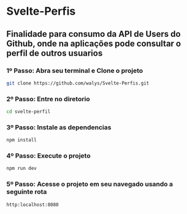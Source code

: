 # Svelte-Perfis

## Finalidade para consumo da API de Users do Github, onde na aplicações pode consultar o perfil de outros usuarios

### 1º Passo: Abra seu terminal e Clone o projeto

```bash
git clone https://github.com/walys/Svelte-Perfis.git
```

### 2º Passo: Entre no diretorio

```bash
cd svelte-perfil
```

### 3º Passo: Instale as dependencias

```bash
npm install
```

### 4º Passo: Execute o projeto

```bash
npm run dev
```


### 5º Passo: Acesse o projeto em seu navegado usando a seguinte rota

```bash
http:localhost:8080
```
